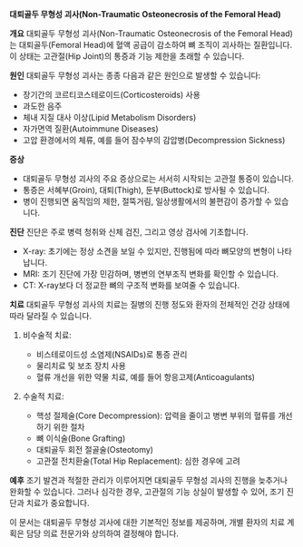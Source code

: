 **대퇴골두 무형성 괴사(Non-Traumatic Osteonecrosis of the Femoral Head)**

**개요**
대퇴골두 무형성 괴사(Non-Traumatic Osteonecrosis of the Femoral Head)는 대퇴골두(Femoral Head)에 혈액 공급이 감소하여 뼈 조직이 괴사하는 질환입니다. 이 상태는 고관절(Hip Joint)의 통증과 기능 제한을 초래할 수 있습니다.

**원인**
대퇴골두 무형성 괴사는 종종 다음과 같은 원인으로 발생할 수 있습니다:
- 장기간의 코르티코스테로이드(Corticosteroids) 사용
- 과도한 음주
- 체내 지질 대사 이상(Lipid Metabolism Disorders)
- 자가면역 질환(Autoimmune Diseases)
- 고압 환경에서의 체류, 예를 들어 잠수부의 감압병(Decompression Sickness)

**증상**
- 대퇴골두 무형성 괴사의 주요 증상으로는 서서히 시작되는 고관절 통증이 있습니다.
- 통증은 서혜부(Groin), 대퇴(Thigh), 둔부(Buttock)로 방사될 수 있습니다.
- 병이 진행되면 움직임의 제한, 절뚝거림, 일상생활에서의 불편감이 증가할 수 있습니다.

**진단**
진단은 주로 병력 청취와 신체 검진, 그리고 영상 검사에 기초합니다.
- X-ray: 초기에는 정상 소견을 보일 수 있지만, 진행됨에 따라 뼈모양의 변형이 나타납니다.
- MRI: 조기 진단에 가장 민감하며, 병변의 연부조직 변화를 확인할 수 있습니다.
- CT: X-ray보다 더 정교한 뼈의 구조적 변화를 보여줄 수 있습니다.

**치료**
대퇴골두 무형성 괴사의 치료는 질병의 진행 정도와 환자의 전체적인 건강 상태에 따라 달라질 수 있습니다.
1. 비수술적 치료:
   - 비스테로이드성 소염제(NSAIDs)로 통증 관리
   - 물리치료 및 보조 장치 사용
   - 혈류 개선을 위한 약물 치료, 예를 들어 항응고제(Anticoagulants)

2. 수술적 치료:
   - 핵성 절제술(Core Decompression): 압력을 줄이고 병변 부위의 혈류를 개선하기 위한 절차
   - 뼈 이식술(Bone Grafting)
   - 대퇴골두 회전 절골술(Osteotomy)
   - 고관절 전치환술(Total Hip Replacement): 심한 경우에 고려

**예후**
조기 발견과 적절한 관리가 이루어지면 대퇴골두 무형성 괴사의 진행을 늦추거나 완화할 수 있습니다. 그러나 심각한 경우, 고관절의 기능 상실이 발생할 수 있어, 조기 진단과 치료가 중요합니다.

이 문서는 대퇴골두 무형성 괴사에 대한 기본적인 정보를 제공하며, 개별 환자의 치료 계획은 담당 의료 전문가와 상의하여 결정해야 합니다.